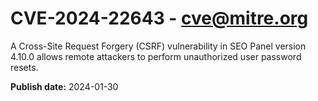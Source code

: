 # CVE-2024-22643 - cve@mitre.org

A Cross-Site Request Forgery (CSRF) vulnerability in SEO Panel version 4.10.0 allows remote attackers to perform unauthorized user password resets.

**Publish date:** 2024-01-30
